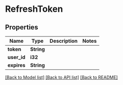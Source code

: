 # RefreshToken

## Properties

Name | Type | Description | Notes
------------ | ------------- | ------------- | -------------
**token** | **String** |  | 
**user_id** | **i32** |  | 
**expires** | **String** |  | 

[[Back to Model list]](../README.md#documentation-for-models) [[Back to API list]](../README.md#documentation-for-api-endpoints) [[Back to README]](../README.md)


